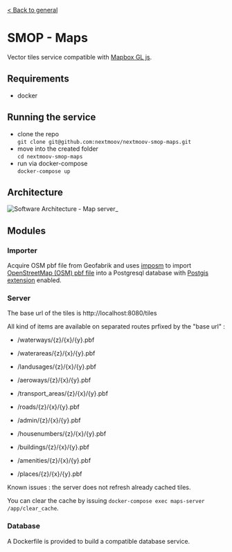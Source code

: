 [< Back to general](https://github.com/nextmoov/nextmoov-smop-general)

# SMOP - Maps

Vector tiles service compatible with [Mapbox GL js](https://github.com/mapbox/mapbox-gl-js).


## Requirements
  - docker


## Running the service
- clone the repo  
   `git clone git@github.com:nextmoov/nextmoov-smop-maps.git`
- move into the created folder   
   `cd nextmoov-smop-maps`
- run via docker-compose  
  `docker-compose up`


## Architecture
![Software Architecture - Map server_](https://user-images.githubusercontent.com/10850995/70332430-d5f89380-1841-11ea-8d34-812969f6a27d.jpg)


## Modules

### Importer

Acquire OSM pbf file from Geofabrik and uses [imposm](https://imposm.org/) to import [OpenStreetMap (OSM) pbf file](https://wiki.openstreetmap.org/wiki/PBF_Format) into a Postgresql database with [Postgis extension](https://postgis.net/) enabled.

### Server

The base url of the tiles is http://localhost:8080/tiles

All kind of items are available on separated routes prfixed by the "base url" :

* /waterways/{z}/{x}/{y}.pbf
* /waterareas/{z}/{x}/{y}.pbf
* /landusages/{z}/{x}/{y}.pbf
* /aeroways/{z}/{x}/{y}.pbf
* /transport_areas/{z}/{x}/{y}.pbf

* /roads/{z}/{x}/{y}.pbf
* /admin/{z}/{x}/{y}.pbf
* /housenumbers/{z}/{x}/{y}.pbf
* /buildings/{z}/{x}/{y}.pbf
* /amenities/{z}/{x}/{y}.pbf
* /places/{z}/{x}/{y}.pbf

Known issues : the server does not refresh already cached tiles.

You can clear the cache by issuing `docker-compose exec maps-server /app/clear_cache`.

### Database

A Dockerfile is provided to build a compatible database service.
